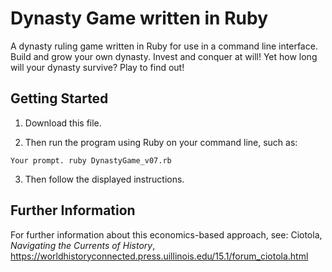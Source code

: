 # Dynasty Game written in Ruby

A dynasty ruling game written in Ruby for use in a command line interface. Build and grow your own dynasty. Invest and conquer at will! Yet how long will your dynasty survive? Play to find out!

## Getting Started

1. Download this file. 

2. Then run the program using Ruby on your command line, such as:

`Your prompt. ruby DynastyGame_v07.rb`

3. Then follow the displayed instructions.

## Further Information

For further information about this economics-based approach, see: 
Ciotola, _Navigating the Currents of History_, 
https://worldhistoryconnected.press.uillinois.edu/15.1/forum_ciotola.html
